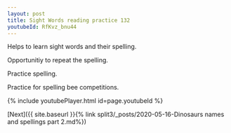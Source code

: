 ```yaml
---
layout: post
title: Sight Words reading practice 132
youtubeId: RfKvz_bnu44
---
```

 
 
Helps to learn sight words and their spelling.

Opportunitiy to repeat the spelling. 

Practice spelling. 
 
Practice for spelling bee competitions. 
 
{% include youtubePlayer.html id=page.youtubeId %}
 
 

[Next]({{ site.baseurl }}{% link  split3/_posts/2020-05-16-Dinosaurs names and spellings part 2.md%})
 
